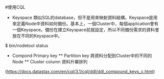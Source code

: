 #使用CQL

* Keyspace
類似SQL的database，但不是用來映射資料結構，Keyspace是用來定義Node中資料如何備份。基本上，一個Cluster中，每個application會有一個Keyspace。備份在建立Keyspace前就設定，所以不同備份需求的資料會放在不同的Keyspace中。

$ bin/nodetool status

* Compond Primary key
** Partition key
將資料分配到Cluster中的不同的Node
** Cluster column
資料升冪排列

(https://docs.datastax.com/en/cql/3.1/cql/ddl/ddl_compound_keys_c.html)
